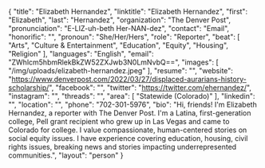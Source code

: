 {
  "title": "Elizabeth Hernandez",
  "linktitle": "Elizabeth Hernandez",
  "first": "Elizabeth",
  "last": "Hernandez",
  "organization": "The Denver Post",
  "pronunciation": "E-LIZ-uh-beth Her-NAN-dez",
  "contact": "Email",
  "honorific": "",
  "pronoun": "She/Her/Hers",
  "role": "Reporter",
  "beat": [
    "Arts",
    "Culture & Entertainment",
    "Education",
    "Equity",
    "Housing",
    "Religion"
  ],
  "languages": "English",
  "email": "ZWhlcm5hbmRlekBkZW52ZXJwb3N0LmNvbQ==",
  "images": [
    "/img/uploads/elizabeth-hernandez.jpeg"
  ],
  "resume": "",
  "website": "https://www.denverpost.com/2022/03/27/displaced-aurarians-history-scholarship/",
  "facebook": "",
  "twitter": "https://twitter.com/ehernandez/",
  "instagram": "",
  "threads": "",
  "area": [
    "Statewide (Colorado)"
  ],
  "linkedin": "",
  "location": "",
  "phone": "702-301-5976",
  "bio": "Hi, friends! I'm Elizabeth Hernandez, a reporter with The Denver Post. I'm a Latina, first-generation college, Pell grant recipient who grew up in Las Vegas and came to Colorado for college. I value compassionate, human-centered stories on social equity issues. I have experience covering education, housing, civil rights issues, breaking news and stories impacting underrepresented communities.",
  "layout": "person"
}